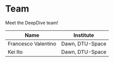 # Team

Meet the DeepDive team!

| Name                      | Institute          |
|---------------------------|------------------|
| Francesco Valentino                  | Dawn, DTU-Space |
| Kei Ito   | Dawn, DTU-Space |